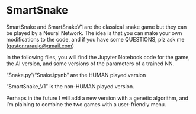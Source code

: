 # SmartSnake

SmartSnake and SmartSnakeV1 are the classical snake game but they can be played by a Neural Network. The idea is that you can make your own modifications to the code, and if you have some QUESTIONS, plz ask me (gastonraraujo@gmail.com)

In the following files, you will find the Jupyter Notebook code for the game, the AI version, and some versions of the parameters of a trained NN.



“Snake.py”/“Snake.ipynb” are the HUMAN played version

“SmartSnake_V1” is the non-HUMAN played version.



Perhaps in the future I will add a new version with a genetic algorithm, and I’m plaining to combine the two games with a user-friendly menu.
